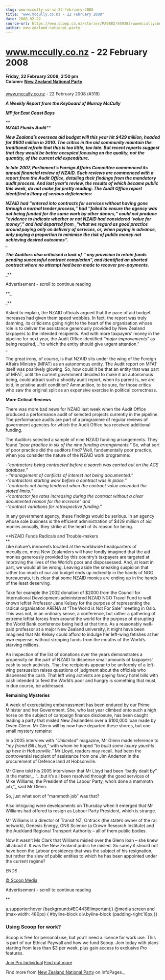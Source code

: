 ```yaml
---
slug: www-mccully-co-nz-22-february-2008
title: "www.mccully.co.nz - 22 February 2008"
date: 2008-02-22
source-url: https://www.scoop.co.nz/stories/PA0802/S00383/wwwmccullyconz-22-february-2008.htm
author: new-zealand-national-party
---
```

www.mccully.co.nz - 22 February 2008
====================================

**Friday, 22 February 2008, 3:50 pm**  
**Column: [New Zealand National Party](https://info.scoop.co.nz/New_Zealand_National_Party)**

  

### 

www.mccully.co.nz - 22 February 2008 (#319)

_**A Weekly Report from the Keyboard of Murray McCully**_

_**MP for East Coast Bays**_

_**  
**NZAID Flunks Audit****_

_**New Zealand’s overseas aid budget will this year hit $429 million, headed for $600 million in 2010. The critics in the aid community maintain the traditional refrain that this is too little, too late. But recent reports suggest that they would be better occupied focusing on the quality, not the quantity, of the current aid expenditure.**_

_**In late 2007, Parliament’s Foreign Affairs Committee commenced its annual financial review of NZAID. Such reviews are commenced with a report from the Audit Office, detailing their findings from the mandatory audit process. And last year’s review, the results of which became public this week, do not make for pretty reading. The Audit Office report identified a litany of serious deficiencies:**_

_**NZAID had _“entered into contracts for services without having gone through a normal tender process,”_ had _“failed to ensure the agency was not being funded for the same work by other donors,” could not produce “evidence to indicate whether or not NZAID had considered ‘value for money’,”_ and had departed from _“what we regard as good practice around paying only on delivery of services, or, when paying in advance, only paying a proportion to minimise the risk of public money not achieving desired outcomes”.  
_**_

_**The Auditors also criticised a lack of “ _any provision to retain funds pending successful contract completion”_, and identified an aborted contract where no attempt had been made to recover pre-payments.**_

_**

Advertisement - scroll to continue reading











**_

_**

Asked to explain, the NZAID officials argued that the pace of aid budget increases had given them speed wobbles. In fact, the report was truly damning, its criticisms going right to the heart of the organisation whose role is to deliver the assistance generously provided by New Zealand taxpayers to the intended recipients. And with more taxpayers’ money in the pipeline for next year, the Audit Office identified _“major improvements”_ as being required, _“to which the entity should give urgent attention.”  
_

The great irony, of course, is that NZAID sits under the wing of the Foreign Affairs Ministry (MFAT) as an autonomous entity. The Audit report on MFAT itself was positively glowing. So, how could it be that an entity that was part of MFAT, until the current government decided to make it an autonomous being, could attract such a shoddy audit report, when its parent is, we are told, in pristine audit condition? Ammunition, to be sure, for those critics who saw the original split as an expensive exercise in political correctness.

**More Critical Reviews**

There was more bad news for NZAID last week when the Audit Office produced a performance audit of selected projects currently in the pipeline. The performance audits are part of a programme of regular reviews of government agencies for which the Audit Office has received additional funding.

The Auditors selected a sample of nine NZAID funding arrangements. They found _“poor practice in six of the nine funding arrangements.”_ So, what sort of poor practice did the auditors find? Well, fundamentally poor practice, when you consider the nature of the NZAID work programme:

_\-“contractors being contracted before a search was carried out on the ACS database.”  
\- “management of conflicts of interest not being documented.”  
\-“contractors starting work before a contract was in place.”  
\-“contracts not being tendered when the contract value exceeded the stated limits.”  
\-“contractor fee rates increasing during the contract without a clear documented reason for the increase” and  
\-“contract variations for retrospective funding.”_

In any government agency, these findings would be serious. In an agency whose sole business is the efficient administration of $429 million of aid monies annually, they strike at the heart of its reason for being.

**NZAID Funds Radicals and Trouble-makers  
**  
Like nature’s innocents located at the worldwide headquarters of mccully.co, most New Zealanders will have fondly imagined that the aid monies generously provided by this country’s taxpayers are targeted at improving the lives of the World’s poor and dispossessed. And, at least in part, we would all be wrong. Leaving aside the sneaking suspicion that rather too much of our aid budget ends up indirectly in the hands of NGO bureaucrats, it is clear that some NZAID monies are ending up in the hands of the least deserving.

Take for example the 2002 donation of $2000 from the Council for International Development-administered NZAID NGO Travel Fund to well known leftist Professor Jane Kelsey for the purpose of representing the radical organisation ARENA at “The World is Not For Sale” meeting in Oslo. This was not, in an ordinary sense, a conference, but rather a gathering of extreme leftist forces from around the world for the purpose of disrupting the World Bank conference being held at that time. As a reasonably well-paid professor at a major New Zealand university, it might have been imagined that Ms Kelsey could afford to indulge her left-wing fetishes at her own expense, without stripping funds from the mouths of the World’s starving millions.

An inspection of the list of donations over the years demonstrates a propensity on the part of NZAID to dispense small amounts of taxpayers’ cash to such activists. That the recipients appear to be uniformly of a left-wing persuasion raises questions of judgment about the officials who dispensed the cash. That left wing activists are paying fancy hotel bills with cash intended to feed the World’s poor and hungry is something that must, in due course, be addressed.

**Remaining Mysteries**

A week of excruciating embarrassment has been endured by our Prime Minister and her Government. She, who last year climbed onto such a high horse on the subject of campaign finance disclosure, has been caught leading a party that misled New Zealanders over a $100,000 loan made by Owen Glenn. Mr Glenn will by now have departed these shores, but one small mystery remains:

In a 2005 interview with _“Unlimited_” magazine, Mr Glenn made reference to _“my friend Bill Lloyd,”_ with whom he hoped _“to build some luxury yauchts up here in Hobsonville.”_ Mr Lloyd, readers may recall, had been the controversial recipient of assistance from one Jim Anderton in the procurement of Defence land at Hobsonville.

Mr Glenn told his 2005 interviewer that Mr Lloyd had been “badly dealt by” in the matter_. “…but it’s all been resolved through the good services of Mike Williams, the President of the Labour Party, who’s done a mammoth job,”_ said Mr Glenn.

So, just what sort of “mammoth job” was that?

Also intriguing were developments on Thursday when it emerged that Mr Williams had offered to resign as Labour Party President, which is strange.

Mr Williams is a director of Transit NZ, Ontrack (the state’s owner of the rail network), Genesis Energy, GNS Science (a Crown Research Institute) and the Auckland Regional Transport Authority – all of them public bodies.

Now it wasn’t Ms Clark that Williams misled over the Glenn loan – she knew all about it. It was the New Zealand public he misled. So surely it should not have been the Labour presidency that was the subject of his resignation, but rather the slew of public entities to which he has been appointed under the current regime?

ENDS

[© Scoop Media](http://www.scoop.co.nz/about/terms.html)  

Advertisement - scroll to continue reading





**

a.supporter:hover {background:#EC4438!important;} @media screen and (max-width: 480px) { #byline-block div.byline-block {padding-right:16px;}}

### Using Scoop for work?

Scoop is free for personal use, but you’ll need a licence for work use. This is part of our Ethical Paywall and how we fund Scoop. Join today with plans starting from less than $3 per week, plus gain access to exclusive _Pro_ features.  
  
[Join Pro Individual](https://pro.scoop.co.nz/Individual/?from=ProIn24) [Find out more](https://pro.scoop.co.nz/using-scoop-for-work/?from=ProIn24)

Find more from [New Zealand National Party](https://info.scoop.co.nz/New_Zealand_National_Party) on InfoPages._